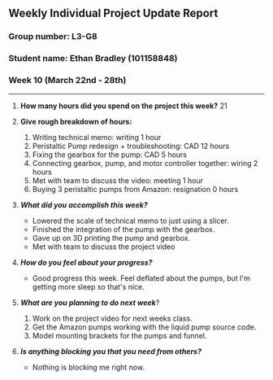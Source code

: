 ## Weekly Individual Project Update Report
### Group number: L3-G8
### Student name: Ethan Bradley (101158848)

### Week 10 (March 22nd - 28th)
___
1. **How many hours did you spend on the project this week?** 21

2. **Give rough breakdown of hours:**
   1. Writing technical memo: writing 1 hour
   2. Peristaltic Pump redesign + troubleshooting: CAD 12 hours
   3. Fixing the gearbox for the pump: CAD 5 hours
   4. Connecting gearbox, pump, and motor controller together: wiring 2 hours
   5. Met with team to discuss the video: meeting 1 hour
   6. Buying 3 peristaltic pumps from Amazon: resignation 0 hours

3. ***What did you accomplish this week?***
   - Lowered the scale of technical memo to just using a slicer.
   - Finished the integration of the pump with the gearbox.
   - Gave up on 3D printing the pump and gearbox.
   - Met with team to discuss the project video
  
4. ***How do you feel about your progress?***
   - Good progress this week. Feel deflated about the pumps, but I'm getting more sleep so that's nice.

5. ***What are you planning to do next week***? 
   1. Work on the project video for next weeks class.
   2. Get the Amazon pumps working with the liquid pump source code.
   3. Model mounting brackets for the pumps and funnel.

6. ***Is anything blocking you that you need from others?*** 
   - Nothing is blocking me right now.
